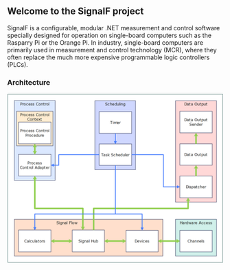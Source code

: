 ## Welcome to the SignalF project
SignalF is a configurable, modular .NET measurement and control software specially designed for operation on single-board computers such as the Rasparry Pi or the Orange Pi.
In industry, single-board computers are primarily used in measurement and control technology (MCR), where they often replace the much more expensive programmable logic controllers (PLCs).

### Architecture
<img src="https://github.com/Signal-F/.github/blob/main/profile/Architecture.png" alt="SignalF architecture" style="width:640px;"/>